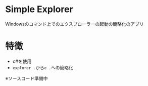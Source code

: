 # Simple Explorer
Windowsのコマンド上でのエクスプローラーの起動の簡略化のアプリ

# 特徴
- c#を使用
- ```explorer .```から```e .```への簡略化

※ソースコード準備中
